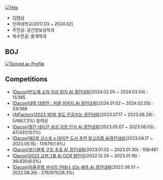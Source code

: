 [![Hits](https://hits.seeyoufarm.com/api/count/incr/badge.svg?url=https%3A%2F%2Fgithub.com%2Fksj1368%2Fhit-counter&count_bg=%2379C83D&title_bg=%23555555&icon=&icon_color=%23E7E7E7&title=hits&edge_flat=false)](https://hits.seeyoufarm.com)
- [이력서](https://drive.google.com/file/d/1j0RZxnExHlmtfSIw0RSsYxUIGvDSaBKG/view?usp=drive_link)
- 인하대학교(2017.03 ~ 2024.02)
- 주전공: 공간정보공학과
- 복수전공: 통계학과

## BOJ
[![Solved.ac Profile](http://mazassumnida.wtf/api/v2/generate_badge?boj=ksj0061)](https://solved.ac/ksj0061/)

## Competitions
- [[Dacon]반도체 소자 이상 탐지 AI 경진대회](https://dacon.io/competitions/official/236224/overview/description)(2024.02.05 ~ 2024.03.04) : 11/385
- [[Dacon]대학 대항전 : 퍼즐 이미지 AI 경진대회](https://dacon.io/competitions/official/236207/overview/description)(2024.01.02 ~ 2024.02.05) : 33/369
- [[AIFactory]2023 제1회 철도 인공지능 경진대회](https://aifactory.space/task/2511/overview)(2023.07.17 ~ 2023.08.28) : 5/68(7.3%) 장려상
- [[Dacon]월간 데이콘 음성 감정 인식 AI 경진대회](https://dacon.io/competitions/official/236105/overview/description)(2023.05.07 ~ 2023.06.05) : 47/431(10.1%)
- [[Dacon]제2회 코스포 x 데이콘 도서 추천 알고리즘 AI경진대회](https://dacon.io/competitions/official/236093/overview/description)(2023.04.17 ~ 2023.05.15) : 11/679(1.6%)
- [[Dacon]포디블록 구조 추출 AI 경진대회](https://dacon.io/competitions/official/236046/overview/description)(2023.01.02 ~ 2023.01.30) : 158/461
- [[Dacon]2023 교원그룹 AI OCR 챌린지](https://dacon.io/competitions/official/236042/overview/description)(2022.12.26 ~ 2023.01.16) : 39/430(9.0%)
- [[Dacon]자율주행 센서의 안테나 성능 예측 AI 경진대회](https://dacon.io/competitions/official/235927/overview/description)(2022.08.01 ~ 2022.08.26) : 276/975(28.3%)

